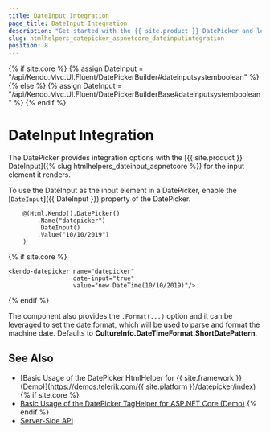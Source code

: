 ```yaml
---
title: DateInput Integration
page_title: DateInput Integration
description: "Get started with the {{ site.product }} DatePicker and learn how to integrate it with the {{ site.product }} DateInput."
slug: htmlhelpers_datepicker_aspnetcore_dateinputintegration
position: 8
---
```

{% if site.core %}
    {% assign DateInput = "/api/Kendo.Mvc.UI.Fluent/DatePickerBuilder#dateinputsystemboolean" %}
{% else %}
    {% assign DateInput = "/api/Kendo.Mvc.UI.Fluent/DatePickerBuilderBase#dateinputsystemboolean" %}
{% endif %}

# DateInput Integration

The DatePicker provides integration options with the [{{ site.product }} DateInput]({% slug htmlhelpers_dateinput_aspnetcore %}) for the input element it renders.

To use the DateInput as the input element in a DatePicker, enable the [`DateInput`]({{ DateInput }}) property of the DatePicker.

```HtmlHelper
    @(Html.Kendo().DatePicker()
        .Name("datepicker")
        .DateInput()
        .Value("10/10/2019")
    )
```
{% if site.core %}
```TagHelper
<kendo-datepicker name="datepicker"
                  date-input="true"
                  value="new DateTime(10/10/2019)"/>
```
{% endif %}

The component also provides the `.Format(...)` option and it can be leveraged to set the date format, which will be used to parse and format the machine date. Defaults to **CultureInfo.DateTimeFormat.ShortDatePattern**.


## See Also

* [Basic Usage of the DatePicker HtmlHelper for {{ site.framework }} (Demo)](https://demos.telerik.com/{{ site.platform }}/datepicker/index)
{% if site.core %}
* [Basic Usage of the DatePicker TagHelper for ASP.NET Core (Demo)](https://demos.telerik.com/aspnet-core/datepicker/tag-helper)
{% endif %}
* [Server-Side API](/api/datepicker)
